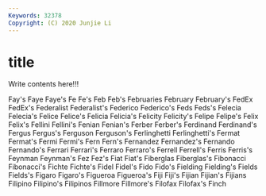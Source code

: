 ```yaml
---
Keywords: 32378
Copyright: (C) 2020 Junjie Li
---
```


# title

Write contents here!!!
 
Fay's 
Faye 
Faye's 
Fe 
Fe's
Feb 
Feb's 
Februaries 
February 
February's 
FedEx 
FedEx's 
Federalist 
Federalist's 
Federico
Federico's 
Feds 
Feds's 
Felecia 
Felecia's 
Felice 
Felice's 
Felicia 
Felicia's 
Felicity
Felicity's 
Felipe 
Felipe's 
Felix 
Felix's 
Fellini 
Fellini's 
Fenian 
Fenian's 
Ferber
Ferber's 
Ferdinand 
Ferdinand's 
Fergus 
Fergus's 
Ferguson 
Ferguson's 
Ferlinghetti 
Ferlinghetti's 
Fermat
Fermat's 
Fermi 
Fermi's 
Fern 
Fern's 
Fernandez 
Fernandez's 
Fernando 
Fernando's 
Ferrari
Ferrari's 
Ferraro 
Ferraro's 
Ferrell 
Ferrell's 
Ferris 
Ferris's 
Feynman 
Feynman's 
Fez
Fez's 
Fiat 
Fiat's 
Fiberglas 
Fiberglas's 
Fibonacci 
Fibonacci's 
Fichte 
Fichte's 
Fidel
Fidel's 
Fido 
Fido's 
Fielding 
Fielding's 
Fields 
Fields's 
Figaro 
Figaro's 
Figueroa
Figueroa's 
Fiji 
Fiji's 
Fijian 
Fijian's 
Fijians 
Filipino 
Filipino's 
Filipinos 
Fillmore
Fillmore's 
Filofax 
Filofax's 
Finch 
